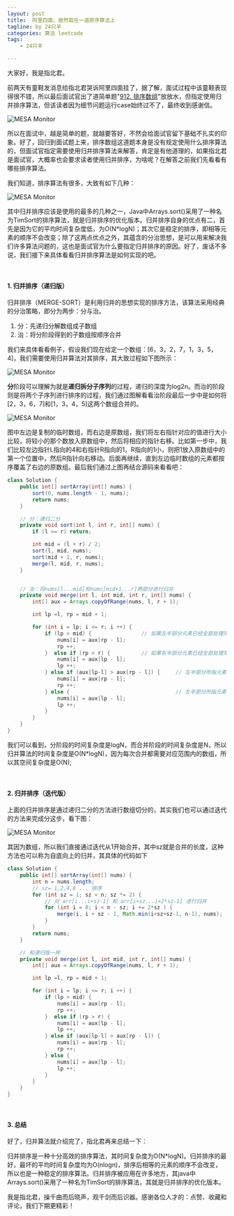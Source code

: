 ```yaml
---
layout: post
title:  阿里四面，居然栽在一道排序算法上
tagline: by 24只羊
categories: 算法 leetcode
tags: 
    - 24只羊

---
```



大家好，我是指北君。

前两天有童鞋发消息给指北君哭诉阿里四面挂了，据了解，面试过程中该童鞋表现得很不错，所以最后面试官出了道简单题"[912. 排序数组](https://leetcode-cn.com/problems/sort-an-array/)"放放水，但指定使用归并排序算法，但该读者因为细节问题运行case始终过不了，最终收到感谢信。

<!--more-->


![MESA Monitor](http://www.javanorth.cn/assets/images/2021/Yang24/offer1.png)

所以在面试中，越是简单的题，就越要答好，不然会给面试官留下基础不扎实的印象。好了，回归到面试题上来，排序数组这道题本身是没有规定使用什么排序算法的，但面试官指定需要使用归并排序算法来解答，肯定是有他道理的，如果指北君是面试官，大概率也会要求读者使用归并排序，为啥呢？在解答之前我们先看看有哪些排序算法。

我们知道，排序算法有很多，大致有如下几种：

![MESA Monitor](http://www.javanorth.cn/assets/images/2021/Yang24/sortType.png)

其中归并排序应该是使用的最多的几种之一，Java中Arrays.sort()采用了一种名为TimSort的排序算法，就是归并排序的优化版本。归并排序自身的优点有二，首先是因为它的平均时间复杂度低，为O(N*logN)；其次它是稳定的排序，即相等元素的顺序不会改变；除了这两点优点之外，其蕴含的分治思想，是可以用来解决我们许多算法问题的，这也是面试官为什么要指定归并排序的原因。好了，废话不多说，我们接下来具体看看归并排序算法是如何实现的吧。


 <br/>



#### 1. 归并排序（递归版）

 归并排序（MERGE-SORT）是利用归并的思想实现的排序方法，该算法采用经典的分治策略，即分为两步：分与治。

1. 分：先递归分解数组成子数组
2. 治：将分阶段得到的子数组按顺序合并

我们来具体看看例子，假设我们现在给定一个数组：[6，3，2，7，1，3，5，4]，我们需要使用归并算法对其排序，其大致过程如下图所示：

![MESA Monitor](http://www.javanorth.cn/assets/images/2021/Yang24/mergeSort.png)

**分**阶段可以理解为就是**递归拆分子序列**的过程，递归的深度为log2n。而治的阶段则是将两个子序列进行排序的过程，我们通过图解看看治阶段最后一步中是如何将[2，3，6，7]和[1，3，4，5]这两个数组合并的。

![MESA Monitor](http://www.javanorth.cn/assets/images/2021/Yang24/mergeSort1.png)

图中左边是复制的临时数组，而右边是原数组，我们将左右指针对应的值进行大小比较，将较小的那个数放入原数组中，然后将相应的指针右移。比如第一步中，我们比较左边指针L指向的4和右指针R指向的1，R指向的1小，则把1放入原数组中的第一个位置中，然后R指针向右移动。后面再继续，直到左边临时数组的元素都按序覆盖了右边的原数组。最后我们通过上图再结合源码来看看吧：

```java
class Solution {
    public int[] sortArray(int[] nums) {
        sort(0, nums.length - 1, nums);
        return nums;
    }

    // 分：递归二分
    private void sort(int l, int r, int[] nums) {
        if (l >= r) return;

        int mid = (l + r) / 2;
        sort(l, mid, nums);
        sort(mid + 1, r, nums);
        merge(l, mid, r, nums);
    }


    // 治：将nums[l...mid]和nums[mid+1...r]两部分进行归并
    private void merge(int l, int mid, int r, int[] nums) {
        int[] aux = Arrays.copyOfRange(nums, l, r + 1);

        int lp =l, rp = mid + 1;

        for (int i = lp; i <= r; i ++) {
            if (lp > mid) {                // 如果左半部分元素已经全部处理完毕
                nums[i] = aux[rp - l];
                rp ++;
            }  else if (rp > r) {          // 如果右半部分元素已经全部处理完毕
                nums[i] = aux[lp - l];
                lp ++;
            } else if (aux[lp-l] > aux[rp - l]) {     // 左半部分所指元素 > 右半部分所指元素
                nums[i] = aux[rp - l];
                rp ++;
            } else {                                  // 左半部分所指元素 <= 右半部分所指元素
                nums[i] = aux[lp - l];
                lp ++;
            }
        }
    }
}
```

我们可以看到，分阶段的时间复杂度是logN，而合并阶段的时间复杂度是N，所以归并算法的时间复杂度是O(N*logN)，因为每次合并都需要对应范围内的数组，所以其空间复杂度是O(N);


 <br/>


#### 2. 归并排序（迭代版）

上面的归并排序是通过递归二分的方法进行数组切分的，其实我们也可以通过迭代的方法来完成分这步，看下图：

![MESA Monitor](http://www.javanorth.cn/assets/images/2021/Yang24/mergeSort2.png)

其因为数组，所以我们直接通过迭代从1开始合并，其中sz就是合并的长度，这种方法也可以称为自底向上的归并，其具体的代码如下

```java
class Solution {
    public int[] sortArray(int[] nums) {
        int n = nums.length;
        // sz= 1,2,4,8 ... 排序
        for (int sz = 1; sz < n; sz *= 2) {
            // 对 arr[i...i+sz-1] 和 arr[i+sz...i+2*sz-1] 进行归并
            for (int i = 0; i < n - sz; i += 2*sz ) {
                merge(i, i + sz - 1, Math.min(i+sz+sz-1, n-1), nums);
            }
        }
        return nums;
    }

  	// 和递归版一样
    private void merge(int l, int mid, int r, int[] nums) {
        int[] aux = Arrays.copyOfRange(nums, l, r + 1);

        int lp =l, rp = mid + 1;

        for (int i = lp; i <= r; i ++) {
            if (lp > mid) {
                nums[i] = aux[rp - l];
                rp ++;
            }  else if (rp > r) {
                nums[i] = aux[lp - l];
                lp ++;
            } else if (aux[lp-l] > aux[rp - l]) {
                nums[i] = aux[rp - l];
                rp ++;
            } else {
                nums[i] = aux[lp - l];
                lp ++;
            }
        }
    }
}
```


 <br/>



#### 3.  总结

好了，归并算法就介绍完了，指北君再来总结一下：

归并排序是一种十分高效的排序算法，其时间复杂度为O(N*logN)。归并排序的最好，最坏的平均时间复杂度均为O(nlogn)，排序后相等的元素的顺序不会改变，所以也是一种稳定的排序算法。归并排序被应用在许多地方，其java中Arrays.sort()采用了一种名为TimSort的排序算法，其就是归并排序的优化版本。

我是指北君，操千曲而后晓声，观千剑而后识器。感谢各位人才的：点赞、收藏和评论，我们下期更精彩！
